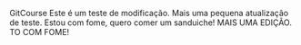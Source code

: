 GitCourse
Este é um teste de modificação.
Mais uma pequena atualização de teste.
Estou com fome, quero comer um sanduiche!
MAIS UMA EDIÇÃO. TO COM FOME!

